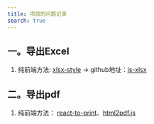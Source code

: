 ```yaml
---
title: 项目的问题记录
search: true
---
```


## 一。导出Excel
1. 纯前端方法: [xlsx-style](https://www.npmjs.com/package/xlsx-style) -> github地址：[js-xlsx](https://github.com/protobi/js-xlsx)

## 二。导出pdf
1. 纯前端方法： [react-to-print](https://github.com/gregnb/react-to-print)、[html2pdf.js](https://github.com/eKoopmans/html2pdf.js)